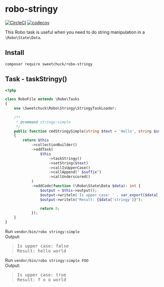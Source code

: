 
# robo-stringy

[![CircleCI](https://circleci.com/gh/Sweetchuck/robo-stringy.svg?style=svg)](https://circleci.com/gh/Sweetchuck/robo-stringy)
[![codecov](https://codecov.io/gh/Sweetchuck/robo-stringy/branch/1.x/graph/badge.svg)](https://codecov.io/gh/Sweetchuck/robo-stringy)

This Robo task is useful when you need to do string manipulation in a
`\Robo\State\Data`.


## Install

`composer require sweetchuck/robo-stringy`


## Task - taskStringy()

```php
<?php

class RoboFile extends \Robo\Tasks
{
    use \Sweetchuck\Robo\Stringy\StringyTaskLoader;
    
    /**
     * @command stringy:simple
     */
    public function cmdStringySimple(string $text = 'Hello', string $suffix = 'World')
    {
        return $this
            ->collectionBuilder()
            ->addTask(
                $this
                    ->taskStringy()
                    ->setString($text)
                    ->callIsUpperCase()
                    ->callAppend(" $suffix")
                    ->callUnderscored()
            )
            ->addCode(function (\Robo\State\Data $data): int {
                $output = $this->output();
                $output->writeln('Is upper case: ' . var_export($data['stringy.isUpperCase'], true));
                $output->writeln("Result: {$data['stringy']}");

                return 0;
            });
    }
}
```

Run `vendor/bin/robo stringy:simple`  
Output:
> <pre>Is upper case: false
> Result: hello_world</pre>

Run `vendor/bin/robo stringy:simple FOO`  
Output:
> <pre>Is upper case: true
> Result: f_o_o_world</pre>

